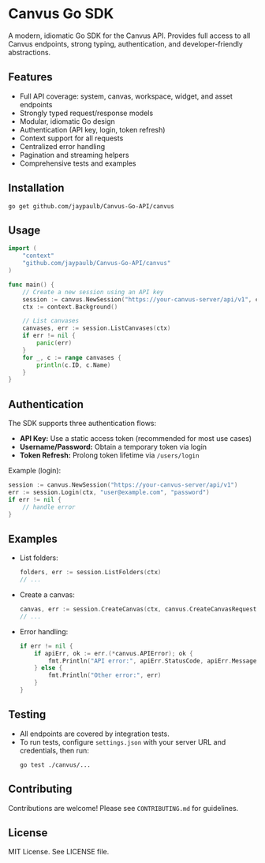# Canvus Go SDK

A modern, idiomatic Go SDK for the Canvus API. Provides full access to all Canvus endpoints, strong typing, authentication, and developer-friendly abstractions.

## Features
- Full API coverage: system, canvas, workspace, widget, and asset endpoints
- Strongly typed request/response models
- Modular, idiomatic Go design
- Authentication (API key, login, token refresh)
- Context support for all requests
- Centralized error handling
- Pagination and streaming helpers
- Comprehensive tests and examples

## Installation

```
go get github.com/jaypaulb/Canvus-Go-API/canvus
```

## Usage

```go
import (
    "context"
    "github.com/jaypaulb/Canvus-Go-API/canvus"
)

func main() {
    // Create a new session using an API key
    session := canvus.NewSession("https://your-canvus-server/api/v1", canvus.WithAPIKey("YOUR_API_KEY"))
    ctx := context.Background()

    // List canvases
    canvases, err := session.ListCanvases(ctx)
    if err != nil {
        panic(err)
    }
    for _, c := range canvases {
        println(c.ID, c.Name)
    }
}
```

## Authentication

The SDK supports three authentication flows:
- **API Key:** Use a static access token (recommended for most use cases)
- **Username/Password:** Obtain a temporary token via login
- **Token Refresh:** Prolong token lifetime via `/users/login`

Example (login):
```go
session := canvus.NewSession("https://your-canvus-server/api/v1")
err := session.Login(ctx, "user@example.com", "password")
if err != nil {
    // handle error
}
```

## Examples

- List folders:
  ```go
  folders, err := session.ListFolders(ctx)
  // ...
  ```
- Create a canvas:
  ```go
  canvas, err := session.CreateCanvas(ctx, canvus.CreateCanvasRequest{Name: "My Canvas", FolderID: "..."})
  // ...
  ```
- Error handling:
  ```go
  if err != nil {
      if apiErr, ok := err.(*canvus.APIError); ok {
          fmt.Println("API error:", apiErr.StatusCode, apiErr.Message)
      } else {
          fmt.Println("Other error:", err)
      }
  }
  ```

## Testing

- All endpoints are covered by integration tests.
- To run tests, configure `settings.json` with your server URL and credentials, then run:
  ```
  go test ./canvus/...
  ```

## Contributing

Contributions are welcome! Please see `CONTRIBUTING.md` for guidelines.

## License

MIT License. See LICENSE file. 
